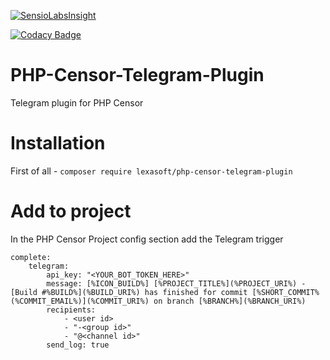 [![SensioLabsInsight](https://insight.sensiolabs.com/projects/2b29555d-8b58-4987-bc10-f06f80835a92/big.png)](https://insight.sensiolabs.com/projects/2b29555d-8b58-4987-bc10-f06f80835a92)

[![Codacy Badge](https://api.codacy.com/project/badge/Grade/a58c62e4bde1485f95b52fa56a2e4320)](https://www.codacy.com/app/LEXASOFT/PHP-Censor-Telegram-Plugin)
# PHP-Censor-Telegram-Plugin
Telegram plugin for PHP Censor
# Installation
First of all - `composer require lexasoft/php-censor-telegram-plugin`

# Add to project
In the PHP Censor Project config section add the Telegram trigger
```
complete:
    telegram:
        api_key: "<YOUR_BOT_TOKEN_HERE>"
        message: [%ICON_BUILD%] [%PROJECT_TITLE%](%PROJECT_URI%) - [Build #%BUILD%](%BUILD_URI%) has finished for commit [%SHORT_COMMIT% (%COMMIT_EMAIL%)](%COMMIT_URI%) on branch [%BRANCH%](%BRANCH_URI%)
        recipients:
            - <user id>
            - "-<group id>"
            - "@<channel id>"
        send_log: true
```
